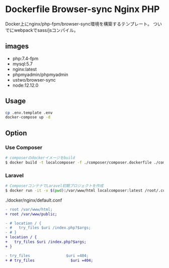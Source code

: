 # Dockerfile Browser-sync Nginx PHP

Docker上にnginx/php-fpm/browser-sync環境を構築するテンプレート。
ついでにwebpackでsass/jsコンパイル。

## images

- php:7.4-fpm
- mysql:5.7
- nginx:latest
- phpmyadmin/phpmyadmin
- ustwo/browser-sync
- node:12.12.0

## Usage

```sh
cp .env.template .env
docker-compose up -d
```

## Option

### Use Composer

```sh
# composerのdockerイメージをbuild
$ docker build -t localcomposer -f ./composer/composer.dockerfile ./composer
```

### Laravel

``` sh
# ComposerコンテナでLaravel初期プロジェクトを作成
$ docker run -it -v $(pwd):/var/www/html localcomposer:latest /root/.composer/vendor/bin/laravel new app
```

./docker/nginx/default.conf

``` diff
- root /var/www/html;
+ root /var/www/public;

- # location / {
- #   try_files $uri /index.php?$args;
- # }
+ location / {
+   try_files $uri /index.php?$args;
+ }

- try_files                $uri =404;
+ # try_files                $uri =404;
```
